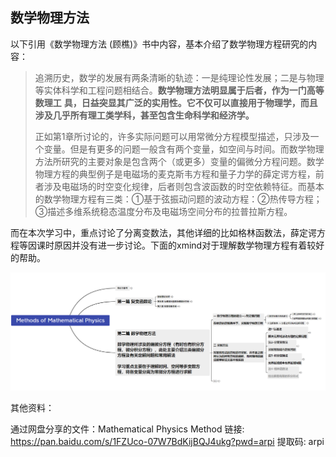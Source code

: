 ## 数学物理方法

以下引用《数学物理方法 (顾樵)》书中内容，基本介绍了数学物理方程研究的内容：

> 追溯历史，数学的发展有两条清晰的轨迹：一是纯理论性发展；二是与物理等实体科学和工程问题相结合。**数学物理方法明显属于后者，作为一门高等数理工**
> **具，日益突显其广泛的实用性。它不仅可以直接用于物理学，而且涉及几乎所有理工类学科，甚至包含生命科学和经济学。**
>
> 正如第1章所讨论的，许多实际问题可以用常微分方程模型描述，只涉及一个变量。但是有更多的问题一般含有两个变量，如空间与时间。而数学物理方法所研究的主要对象是包含两个（或更多）变量的偏微分方程问题。数学物理方程的典型例子是电磁场的麦克斯韦方程和量子力学的薛定谔方程，前者涉及电磁场的时空变化规律，后者则包含波函数的时空依赖特征。而基本的数学物理方程有三类：①基于弦振动问题的波动方程：②热传导方程；③描述多维系统稳态温度分布及电磁场空间分布的拉普拉斯方程。

而在本次学习中，重点讨论了分离变数法，其他详细的比如格林函数法，薛定谔方程等因课时原因并没有进一步讨论。下面的xmind对于理解数学物理方程有着较好的帮助。



![image-20241101153501094](README.assets/image-20241101153501094.png)





其他资料：

通过网盘分享的文件：Mathematical Physics Method
链接: https://pan.baidu.com/s/1FZUco-07W7BdKijBQJ4ukg?pwd=arpi 提取码: arpi 